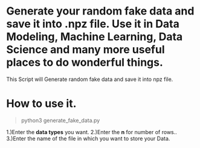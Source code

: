 # Generate your random fake data and save it into .npz file. Use it in Data Modeling, Machine Learning, Data Science and many more useful places to do wonderful things.

This Script will Generate random fake data and save it into npz file.

# How to use it.

> python3 generate_fake_data.py

1.)Enter the **data types** you want.
2.)Enter the **n** for number of rows..
3.)Enter the name of the file in which you want to store your Data.
